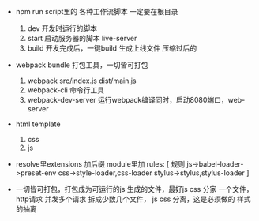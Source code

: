 - npm run script里的 各种工作流脚本
  一定要在根目录
  1. dev 开发时运行的脚本
  2. start 启动服务器的脚本
     live-server
  3. build 开发完成后，一键build 生成上线文件
     压缩过后的
- webpack bundle 打包工具，一切皆可打包
  1. webpack src/index.js dist/main.js
  2. webpack-cli 命令行工具
  3. webpack-dev-server 运行webpack编译同时，启动8080端口，web-server 

- html template
  1. css
  2. js

- resolve里extensions 加后缀
  module里加 rules: [
      规则
      js->babel-loader->preset-env
      css->style-loader,css-loader  stylus->stylus,stylus-loader
  ]

- 一切皆可打包，打包成为可运行的js
  生成的文件，最好js css 分家
  一个文件，http请求
  并发多个请求 拆成少数几个文件，
  js css 分离，这是必须做的
  样式的抽离